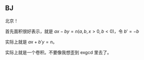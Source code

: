 ## BJ
北京！

首先面积很好表示，就是 $ax - by = n (a, b, x > 0, b < 0)$，令 $b' = -b$

实际上就是 $ax + b'y = n$。

实际上就是一个卷积。不要像我想歪到 exgcd 里去了。
